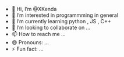 - 👋 Hi, I’m @XKenda
- 👀 I’m interested in programmming in general
- 🌱 I’m currently learning python , JS , C++
- 💞️ I’m looking to collaborate on ...
- 📫 How to reach me ...
- 😄 Pronouns: ...
- ⚡ Fun fact: ...

<!---
XKenda/XKenda is a ✨ special ✨ repository because its `README.md` (this file) appears on your GitHub profile.
You can click the Preview link to take a look at your changes.
--->
